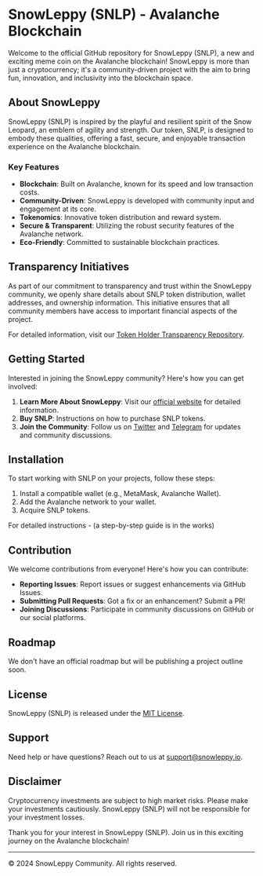 # SnowLeppy (SNLP) - Avalanche Blockchain

Welcome to the official GitHub repository for SnowLeppy (SNLP), a new and exciting meme coin on the Avalanche blockchain! SnowLeppy is more than just a cryptocurrency; it's a community-driven project with the aim to bring fun, innovation, and inclusivity into the blockchain space.

## About SnowLeppy

SnowLeppy (SNLP) is inspired by the playful and resilient spirit of the Snow Leopard, an emblem of agility and strength. Our token, SNLP, is designed to embody these qualities, offering a fast, secure, and enjoyable transaction experience on the Avalanche blockchain.

### Key Features

- **Blockchain**: Built on Avalanche, known for its speed and low transaction costs.
- **Community-Driven**: SnowLeppy is developed with community input and engagement at its core.
- **Tokenomics**: Innovative token distribution and reward system.
- **Secure & Transparent**: Utilizing the robust security features of the Avalanche network.
- **Eco-Friendly**: Committed to sustainable blockchain practices.

## Transparency Initiatives

As part of our commitment to transparency and trust within the SnowLeppy community, we openly share details about SNLP token distribution, wallet addresses, and ownership information. This initiative ensures that all community members have access to important financial aspects of the project.

For detailed information, visit our [Token Holder Transparency Repository](https://github.com/Snowleppy/Wallet-Details/blob/main/README.md).


## Getting Started

Interested in joining the SnowLeppy community? Here's how you can get involved:

1. **Learn More About SnowLeppy**: Visit our [official website](https://www.snowleppy.io/) for detailed information.
2. **Buy SNLP**: Instructions on how to purchase SNLP tokens.
3. **Join the Community**: Follow us on [Twitter](@Snowleppy) and  [Telegram](https://t.me/+n0hLLUC4a6c3ZTll) for updates and community discussions.

## Installation

To start working with SNLP on your projects, follow these steps:

1. Install a compatible wallet (e.g., MetaMask, Avalanche Wallet).
2. Add the Avalanche network to your wallet.
3. Acquire SNLP tokens.

For detailed instructions - (a step-by-step guide is in the works)

## Contribution

We welcome contributions from everyone! Here's how you can contribute:

- **Reporting Issues**: Report issues or suggest enhancements via GitHub Issues.
- **Submitting Pull Requests**: Got a fix or an enhancement? Submit a PR!
- **Joining Discussions**: Participate in community discussions on GitHub or our social platforms.

## Roadmap

We don't have an official roadmap but will be publishing a project outline soon.

## License

SnowLeppy (SNLP) is released under the [MIT License](LICENSE-SNLP.md).

## Support

Need help or have questions? Reach out to us at [support@snowleppy.io](mailto:support@snowleppy.io).

## Disclaimer

Cryptocurrency investments are subject to high market risks. Please make your investments cautiously. SnowLeppy (SNLP) will not be responsible for your investment losses.

Thank you for your interest in SnowLeppy (SNLP). Join us in this exciting journey on the Avalanche blockchain!

---

© 2024 SnowLeppy Community. All rights reserved.
